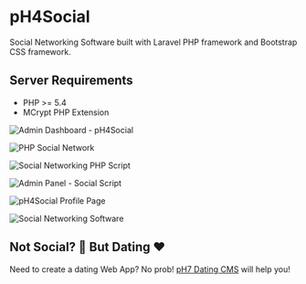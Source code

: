# pH4Social

Social Networking Software built with Laravel PHP framework and Bootstrap CSS framework.


## Server Requirements

* PHP >= 5.4
* MCrypt PHP Extension


![Admin Dashboard - pH4Social](https://user-images.githubusercontent.com/1325411/28042751-90b8e1b0-65c6-11e7-840b-60cd17bd76bf.jpg)

![PHP Social Network](https://user-images.githubusercontent.com/1325411/28042752-90e216d4-65c6-11e7-913d-35a2adb1ea77.jpg)

![Social Networking PHP Script](https://user-images.githubusercontent.com/1325411/28042753-90e8f224-65c6-11e7-8a3f-6497371ec766.jpg)

![Admin Panel - Social Script](https://user-images.githubusercontent.com/1325411/28042754-90ee4a30-65c6-11e7-9944-474d7e9914e3.jpg)

![pH4Social Profile Page](https://user-images.githubusercontent.com/1325411/28042755-90f42b4e-65c6-11e7-9f09-855adf5c137c.jpg)

![Social Networking Software](https://user-images.githubusercontent.com/1325411/28042756-90f708f0-65c6-11e7-9834-ea6e4ea6b085.jpg)


## Not Social? 📣 But Dating ❤️

Need to create a dating Web App? No prob! [pH7 Dating CMS](https://ph7cms.com/startup-kit-social-business/) will help you!

